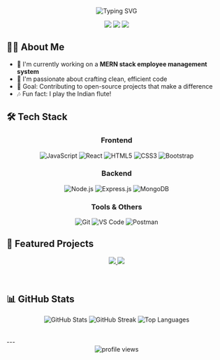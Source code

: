 <div align="center">
  <img src="https://readme-typing-svg.herokuapp.com?font=Fira+Code&size=32&duration=3000&pause=1000&color=F7DF1E&center=true&vCenter=true&width=600&lines=Hi+there%2C+I'm+Chanuda!;Full-Stack+Developer;MERN+Stack+Enthusiast;Problem+Solver" alt="Typing SVG" />
</div>

<p align="center">
  <a href="https://www.linkedin.com/in/chanuda-puranegedara-6990b52a9"><img src="https://img.shields.io/badge/-LinkedIn-0077B5?style=for-the-badge&logo=linkedin&logoColor=white"/></a>
  <a href="mailto:chanu26da@example.com"><img src="https://img.shields.io/badge/-Email-D14836?style=for-the-badge&logo=gmail&logoColor=white"/></a>
  <a href="https://your-portfolio.com"><img src="https://img.shields.io/badge/-Portfolio-4285F4?style=for-the-badge&logo=google-chrome&logoColor=white"/></a>
</p>

## 👨‍💻 About Me

- 🔭 I'm currently working on a **MERN stack employee management system**
- 🌱 I'm passionate about crafting clean, efficient code
- 🎯 Goal: Contributing to open-source projects that make a difference
- 🎶 Fun fact: I play the Indian flute!

## 🛠️ Tech Stack

<div align="center">
  
### Frontend
![JavaScript](https://img.shields.io/badge/JavaScript-F7DF1E?style=for-the-badge&logo=javascript&logoColor=black)
![React](https://img.shields.io/badge/React-61DAFB?style=for-the-badge&logo=react&logoColor=black)
![HTML5](https://img.shields.io/badge/HTML5-E34F26?style=for-the-badge&logo=html5&logoColor=white)
![CSS3](https://img.shields.io/badge/CSS3-1572B6?style=for-the-badge&logo=css3&logoColor=white)
![Bootstrap](https://img.shields.io/badge/Bootstrap-7952B3?style=for-the-badge&logo=bootstrap&logoColor=white)

### Backend

![Node.js](https://img.shields.io/badge/Node.js-339933?style=for-the-badge&logo=nodedotjs&logoColor=white)
![Express.js](https://img.shields.io/badge/Express-000000?style=for-the-badge&logo=express&logoColor=white)
![MongoDB](https://img.shields.io/badge/MongoDB-47A248?style=for-the-badge&logo=mongodb&logoColor=white)

### Tools & Others

![Git](https://img.shields.io/badge/Git-F05032?style=for-the-badge&logo=git&logoColor=white)
![VS Code](https://img.shields.io/badge/VS_Code-007ACC?style=for-the-badge&logo=visual-studio-code&logoColor=white)
![Postman](https://img.shields.io/badge/Postman-FF6C37?style=for-the-badge&logo=postman&logoColor=white)

</div>

## 🚀 Featured Projects

<div align="center">
  <a href="https://github.com/ChanuDahamneth/FinFlow-Financial-Tracking-Mobile-App">
    <img src="https://github-readme-stats.vercel.app/api/pin/?username=ChanuDahamneth&repo=FinFlow-Financial-Tracking-Mobile-App&theme=radical" />
  </a>
  <a href="https://github.com/ChanuDahamneth/another-project">
    <img src="https://github-readme-stats.vercel.app/api/pin/?username=ChanuDahamneth&repo=workForceManagementSystem&theme=radical" />
  </a>
</div>
<br/> <br/>

## 📊 GitHub Stats

<div align="center">
  <img src="https://github-readme-stats.vercel.app/api?username=ChanuDahamneth&show_icons=true&theme=radical" alt="GitHub Stats" />
  <img src="https://github-readme-streak-stats.herokuapp.com/?user=ChanuDahamneth&theme=radical" alt="GitHub Streak" />
  <img src="https://github-readme-stats-git-masterrstaa-rickstaa.vercel.app/api/top-langs/?username=ChanuDahamneth&layout=compact&theme=radical" alt="Top Languages" />
</div>
 <br/> <br/>
---

<div align="center">
  <img src="https://komarev.com/ghpvc/?username=ChanuDahamneth&color=blueviolet&style=for-the-badge" alt="profile views" />
</div>
